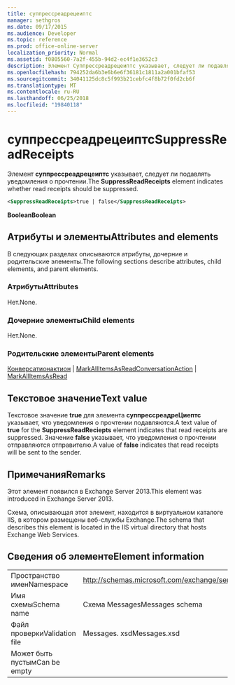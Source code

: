 ```yaml
---
title: суппрессреадрецеиптс
manager: sethgros
ms.date: 09/17/2015
ms.audience: Developer
ms.topic: reference
ms.prod: office-online-server
localization_priority: Normal
ms.assetid: f0805560-7a2f-455b-94d2-ec4f1e3652c3
description: Элемент Суппрессреадрецеиптс указывает, следует ли подавлять уведомления о прочтении.
ms.openlocfilehash: 794252da6b3e6b6e6f36181c1811a2a001bfaf53
ms.sourcegitcommit: 34041125dc8c5f993b21cebfc4f8b72f0fd2cb6f
ms.translationtype: MT
ms.contentlocale: ru-RU
ms.lasthandoff: 06/25/2018
ms.locfileid: "19840118"
---
```

# <a name="suppressreadreceipts"></a><span data-ttu-id="d5791-103">суппрессреадрецеиптс</span><span class="sxs-lookup"><span data-stu-id="d5791-103">SuppressReadReceipts</span></span>

<span data-ttu-id="d5791-104">Элемент **суппрессреадрецеиптс** указывает, следует ли подавлять уведомления о прочтении.</span><span class="sxs-lookup"><span data-stu-id="d5791-104">The **SuppressReadReceipts** element indicates whether read receipts should be suppressed.</span></span> 
  
```XML
<SuppressReadReceipts>true | false</SuppressReadReceipts>
```

 <span data-ttu-id="d5791-105">**Boolean**</span><span class="sxs-lookup"><span data-stu-id="d5791-105">**Boolean**</span></span>
## <a name="attributes-and-elements"></a><span data-ttu-id="d5791-106">Атрибуты и элементы</span><span class="sxs-lookup"><span data-stu-id="d5791-106">Attributes and elements</span></span>

<span data-ttu-id="d5791-107">В следующих разделах описываются атрибуты, дочерние и родительские элементы.</span><span class="sxs-lookup"><span data-stu-id="d5791-107">The following sections describe attributes, child elements, and parent elements.</span></span>
  
### <a name="attributes"></a><span data-ttu-id="d5791-108">Атрибуты</span><span class="sxs-lookup"><span data-stu-id="d5791-108">Attributes</span></span>

<span data-ttu-id="d5791-109">Нет.</span><span class="sxs-lookup"><span data-stu-id="d5791-109">None.</span></span>
  
### <a name="child-elements"></a><span data-ttu-id="d5791-110">Дочерние элементы</span><span class="sxs-lookup"><span data-stu-id="d5791-110">Child elements</span></span>

<span data-ttu-id="d5791-111">Нет.</span><span class="sxs-lookup"><span data-stu-id="d5791-111">None.</span></span>
  
### <a name="parent-elements"></a><span data-ttu-id="d5791-112">Родительские элементы</span><span class="sxs-lookup"><span data-stu-id="d5791-112">Parent elements</span></span>

<span data-ttu-id="d5791-113">[Конверсатионактион](conversationaction.md) | [MarkAllItemsAsRead](markallitemsasread.md)</span><span class="sxs-lookup"><span data-stu-id="d5791-113">[ConversationAction](conversationaction.md) | [MarkAllItemsAsRead](markallitemsasread.md)</span></span>
  
## <a name="text-value"></a><span data-ttu-id="d5791-114">Текстовое значение</span><span class="sxs-lookup"><span data-stu-id="d5791-114">Text value</span></span>

<span data-ttu-id="d5791-115">Текстовое значение **true** для элемента **суппрессреадреЦиептс** указывает, что уведомления о прочтении подавляются.</span><span class="sxs-lookup"><span data-stu-id="d5791-115">A text value of **true** for the **SuppressReadReciepts** element indicates that read receipts are suppressed.</span></span> <span data-ttu-id="d5791-116">Значение **false** указывает, что уведомления о прочтении отправляются отправителю.</span><span class="sxs-lookup"><span data-stu-id="d5791-116">A value of **false** indicates that read receipts will be sent to the sender.</span></span> 
  
## <a name="remarks"></a><span data-ttu-id="d5791-117">Примечания</span><span class="sxs-lookup"><span data-stu-id="d5791-117">Remarks</span></span>

<span data-ttu-id="d5791-118">Этот элемент появился в Exchange Server 2013.</span><span class="sxs-lookup"><span data-stu-id="d5791-118">This element was introduced in Exchange Server 2013.</span></span>
  
<span data-ttu-id="d5791-119">Схема, описывающая этот элемент, находится в виртуальном каталоге IIS, в котором размещены веб-службы Exchange.</span><span class="sxs-lookup"><span data-stu-id="d5791-119">The schema that describes this element is located in the IIS virtual directory that hosts Exchange Web Services.</span></span>
  
## <a name="element-information"></a><span data-ttu-id="d5791-120">Сведения об элементе</span><span class="sxs-lookup"><span data-stu-id="d5791-120">Element information</span></span>

|||
|:-----|:-----|
|<span data-ttu-id="d5791-121">Пространство имен</span><span class="sxs-lookup"><span data-stu-id="d5791-121">Namespace</span></span>  <br/> |http://schemas.microsoft.com/exchange/services/2006/messages  <br/> |
|<span data-ttu-id="d5791-122">Имя схемы</span><span class="sxs-lookup"><span data-stu-id="d5791-122">Schema name</span></span>  <br/> |<span data-ttu-id="d5791-123">Схема Messages</span><span class="sxs-lookup"><span data-stu-id="d5791-123">Messages schema</span></span>  <br/> |
|<span data-ttu-id="d5791-124">Файл проверки</span><span class="sxs-lookup"><span data-stu-id="d5791-124">Validation file</span></span>  <br/> |<span data-ttu-id="d5791-125">Messages. xsd</span><span class="sxs-lookup"><span data-stu-id="d5791-125">Messages.xsd</span></span>  <br/> |
|<span data-ttu-id="d5791-126">Может быть пустым</span><span class="sxs-lookup"><span data-stu-id="d5791-126">Can be empty</span></span>  <br/> ||
   


